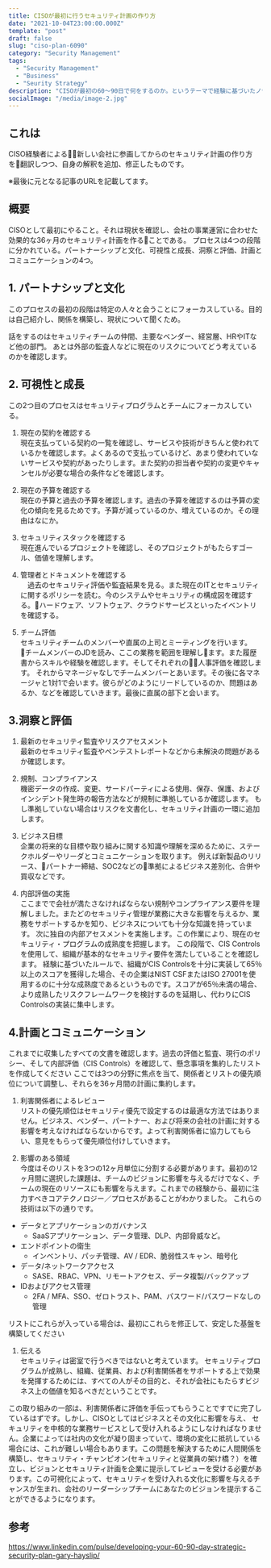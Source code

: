 ```yaml
---
title: CISOが最初に行うセキュリティ計画の作り方
date: "2021-10-04T23:00:00.000Z"
template: "post"
draft: false
slug: "ciso-plan-6090"
category: "Security Management"
tags:
  - "Security Management"
  - "Business"
  - "Seurity Strategy"
description: "CISOが最初の60〜90日で何をするのか。というテーマで経験に基づいたノウハウがあったので整理してみる。"
socialImage: "/media/image-2.jpg"
---
```


## これは
CISO経験者による新しい会社に参画してからのセキュリティ計画の作り方を翻訳しつつ、自身の解釈を追加、修正したものです。

※最後に元となる記事のURLを記載してます。

## 概要
CISOとして最初にやること。それは現状を確認し、会社の事業運営に合わせた効果的な36ヶ月のセキュリティ計画を作ることである。
プロセスは4つの段階に分かれている。パートナーシップと文化、可視性と成長、洞察と評価、計画とコミュニケーションの4つ。

## 1. パートナシップと文化
このプロセスの最初の段階は特定の人々と会うことにフォーカスしている。目的は自己紹介し、関係を構築し、現状について聞くため。

話をするのはセキュリティチームの仲間、主要なベンダー、経営層、HRやITなど他の部門。
あとは外部の監査人などに現在のリスクについてどう考えているのかを確認します。

## 2. 可視性と成長
この2つ目のプロセスはセキュリティプログラムとチームにフォーカスしている。

1. 現在の契約を確認する  
  現在支払っている契約の一覧を確認し、サービスや技術がきちんと使われているかを確認します。よくあるので支払っているけど、あまり使われていないサービスや契約があったりします。また契約の担当者や契約の変更やキャンセルが必要な場合の条件などを確認します。

1. 現在の予算を確認する  
  現在の予算と過去の予算を確認します。過去の予算を確認するのは予算の変化の傾向を見るためです。予算が減っているのか、増えているのか。その理由はなにか。

1. セキュリティスタックを確認する  
  現在進んでいるプロジェクトを確認し、そのプロジェクトがもたらすゴール、価値を理解します。

1. 管理者とドキュメントを確認する  
　過去のセキュリティ評価や監査結果を見る。また現在のITとセキュリティに関するポリシーを読む。今のシステムやセキュリティの構成図を確認する。ハードウェア、ソフトウェア、クラウドサービスといったイベントリを確認する。

1. チーム評価  
  セキュリティチームのメンバーや直属の上司とミーティングを行います。
  チームメンバーのJDを読み、ここの業務を範囲を理解します。また履歴書からスキルや経験を確認します。そしてそれぞれの人事評価を確認します。
  それからマネージャなしでチームメンバーとあいます。その後に各マネージャと1対1で会います。彼らがどのようにリードしているのか、問題はあるか、などを確認していきます。最後に直属の部下と会います。

## 3.洞察と評価
1. 最新のセキュリティ監査やリスクアセスメント  
最新のセキュリティ監査やペンテストレポートなどから未解決の問題があるか確認します。

1. 規制、コンプライアンス  
機密データの作成、変更、サードパーティによる使用、保存、保護、およびインシデント発生時の報告方法などが規制に準拠しているか確認します。
もし準拠していない場合はリスクを文書化し、セキュリティ計画の一環に追加します。

1. ビジネス目標  
企業の将来的な目標や取り組みに関する知識や理解を深めるために、ステークホルダーやリーダとコミュニケーションを取ります。
例えば新製品のリリース、パートナー締結、SOC2などの準拠によるビジネス差別化、合併や買収などです。

1. 内部評価の実施  
ここまでで会社が満たさなければならない規制やコンプライアンス要件を理解しました。またどのセキュリティ管理が業務に大きな影響を与えるか、業務をサポートするかを知り、ビジネスについても十分な知識を持っています。
次に独自の内部アセスメントを実施します。この作業により、現在のセキュリティ・プログラムの成熟度を把握します。
この段階で、CIS Controlsを使用して、組織が基本的なセキュリティ要件を満たしていることを確認します。
経験に基づいたルールで、組織がCIS Controlsを十分に実装して65％以上のスコアを獲得した場合、その企業はNIST CSFまたはISO 27001を使用するのに十分な成熟度であるというものです。スコアが65％未満の場合、より成熟したリスクフレームワークを検討するのを延期し、代わりにCIS Controlsの実装に集中します。

## 4.計画とコミュニケーション
これまでに収集したすべての文書を確認します。過去の評価と監査、現行のポリシー、そして内部評価（CIS Controls）を確認して、懸念事項を集約したリストを作成してください
ここでは3つの分野に焦点を当て、関係者とリストの優先順位について調整し、それらを36ヶ月間の計画に集約します。

1. 利害関係者によるレビュー  
リストの優先順位はセキュリティ優先で設定するのは最適な方法ではありません。ビジネス、ベンダー、パートナー、および将来の会社の計画に対する影響を考えなければならないからです。よって利害関係者に協力してもらい、意見をもらって優先順位付けしていきます。

1. 影響のある領域  
今度はそのリストを3つの12ヶ月単位に分割する必要があります。最初の12ヶ月間に選択した課題は、チームのビジョンに影響を与えるだけでなく、チームの現在のリソースにも影響を与えます。これまでの経験から、最初に注力すべきコアテクノロジー／プロセスがあることがわかりました。
これらの技術は以下の通りです。

- データとアプリケーションのガバナンス  
  - SaaSアプリケーション、データ管理、DLP、内部脅威など。
- エンドポイントの衛生  
  - インベントリ、パッチ管理、AV / EDR、脆弱性スキャン、暗号化
- データ/ネットワークアクセス  
  - SASE、RBAC、VPN、リモートアクセス、データ複製/バックアップ
- IDおよびアクセス管理  
  - 2FA / MFA、SSO、ゼロトラスト、PAM、パスワード/パスワードなしの管理

リストにこれらが入っている場合は、最初にこれらを修正して、安定した基盤を構築してください

1. 伝える  
セキュリティは密室で行うべきではないと考えています。
セキュリティプログラムが成熟し、組織、従業員、および利害関係者をサポートする上で効果を発揮するためには、すべての人がその目的と、それが会社にもたらすビジネス上の価値を知るべきだということです。

この取り組みの一部は、利害関係者に評価を手伝ってもらうことですでに完了しているはずです。しかし、CISOとしてはビジネスとその文化に影響を与え、
セキュリティを中核的な業務サービスとして受け入れるようにしなければなりません。企業によっては社内の文化が凝り固まっていて、環境の変化に抵抗している場合には、これが難しい場合もあります。この問題を解決するために人間関係を構築し、セキュリティ・チャンピオン(セキュリティと従業員の架け橋？）を確立し、ビジョンとセキュリティ計画を企業に提示してレビューを受ける必要があります。この可視化によって、セキュリティを受け入れる文化に影響を与えるチャンスが生まれ、会社のリーダーシップチームにあなたのビジョンを提示することができるようになります。


## 参考
https://www.linkedin.com/pulse/developing-your-60-90-day-strategic-security-plan-gary-hayslip/